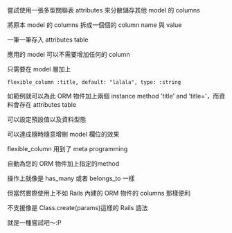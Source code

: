 嘗試使用一張多型關聯表 attributes 來分散儲存其他 model 的 columns

將原本 model 的 columns 拆成一個個的 column name 與 value

一筆一筆存入 attributes table

應用的 model 可以不需要增加任何的 column

只需要在 model 層加上


```=ruby
flexible_column :title, default: "lalala", type: :string
```

如範例就可以為此 ORM 物件加上兩個 instance method 'title' and 'title='，而資料會存在 attributes table

可以設定預設值以及資料型態

可以達成隨時隨意增刪 model 欄位的效果

flexible_column 用到了 meta programming

自動為您的 ORM 物件加上指定的method

操作上就像是 has_many 或者 belongs_to 一樣

但當然實際使用上不如 Rails 內建的 ORM 物件的 columns 那樣便利

不支援像是 Class.create(params)這樣的 Rails 語法

就是一種嘗試吧～:P
